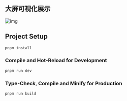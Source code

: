 ## 大屏可视化展示

![img](https://cdn.nlark.com/yuque/0/2022/png/338969/1670398436946-c92515e8-3d8e-484c-a961-0bd7429387a1.png)

## Project Setup

```sh
pnpm install
```

### Compile and Hot-Reload for Development

```sh
pnpm run dev
```

### Type-Check, Compile and Minify for Production

```sh
pnpm run build
```

